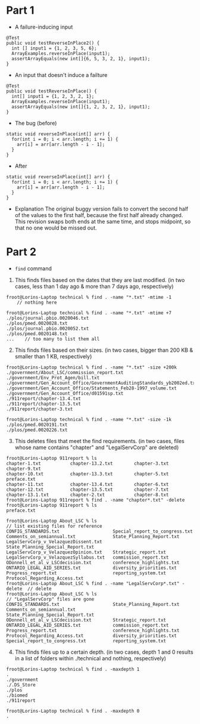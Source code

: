 # Part 1

* A failure-inducing input
```
@Test
public void testReverseInPlace2() {
  int [] input1 = {1, 2, 3, 5, 6};
  ArrayExamples.reverseInPlace(input1);
  assertArrayEquals(new int[]{6, 5, 3, 2, 1}, input1);
}
```
* An input that doesn't induce a failture
```
@Test 
public void testReverseInPlace() {
  int[] input1 = {1, 2, 3, 2, 1};
  ArrayExamples.reverseInPlace(input1);
  assertArrayEquals(new int[]{1, 2, 3, 2, 1}, input1);
}
```
* The bug (before)
```
static void reverseInPlace(int[] arr) {
  for(int i = 0; i < arr.length; i += 1) {
    arr[i] = arr[arr.length - i - 1];
  }
}
```
* After
```
static void reverseInPlace(int[] arr) {
  for(int i = 0; i < arr.length; i += 1) {
    arr[i] = arr[arr.length - i - 1];
  }
}
```
* Explanation
The original buggy version fails to convert the second half of the values to the first half, because the first half already changed. This revision swaps both ends at the same time, and stops midpoint, so that no one would be missed out.

# Part 2

* `find` command
1. This finds files based on the dates that they are last modified. (in two cases, less than 1 day ago & more than 7 days ago, respectively)
```
froot@Lorins-Laptop technical % find . -name "*.txt" -mtime -1
    // nothing here
```
```
froot@Lorins-Laptop technical % find . -name "*.txt" -mtime +7
./plos/journal.pbio.0020046.txt
./plos/pmed.0020028.txt
./plos/journal.pbio.0020052.txt
./plos/pmed.0020148.txt
...    // too many to list them all
```
2. This finds files based on their sizes. (in two cases, bigger than 200 KB & smaller than 1 KB, respectively)
```
froot@Lorins-Laptop technical % find . -name "*.txt" -size +200k
./government/About_LSC/commission_report.txt
./government/Env_Prot_Agen/bill.txt
./government/Gen_Account_Office/GovernmentAuditingStandards_yb2002ed.txt
./government/Gen_Account_Office/Statements_Feb28-1997_volume.txt
./government/Gen_Account_Office/d01591sp.txt
./911report/chapter-13.4.txt
./911report/chapter-13.5.txt
./911report/chapter-3.txt
```
```
froot@Lorins-Laptop technical % find . -name "*.txt" -size -1k
./plos/pmed.0020191.txt
./plos/pmed.0020226.txt
```
3. This deletes files that meet the find requirements. (in two cases, files whose name contains "chapter" and "LegalServCorp" are deleted)
```
froot@Lorins-Laptop 911report % ls
chapter-1.txt           chapter-13.2.txt        chapter-3.txt           chapter-9.txt
chapter-10.txt          chapter-13.3.txt        chapter-5.txt           preface.txt
chapter-11.txt          chapter-13.4.txt        chapter-6.txt
chapter-12.txt          chapter-13.5.txt        chapter-7.txt
chapter-13.1.txt        chapter-2.txt           chapter-8.txt
froot@Lorins-Laptop 911report % find . -name "chapter*.txt" -delete
froot@Lorins-Laptop 911report % ls
preface.txt
```
```
froot@Lorins-Laptop About_LSC % ls                                         // list existing files for reference
CONFIG_STANDARDS.txt                    Special_report_to_congress.txt
Comments_on_semiannual.txt              State_Planning_Report.txt
LegalServCorp_v_VelazquezDissent.txt    State_Planning_Special_Report.txt
LegalServCorp_v_VelazquezOpinion.txt    Strategic_report.txt
LegalServCorp_v_VelazquezSyllabus.txt   commission_report.txt
ODonnell_et_al_v_LSCdecision.txt        conference_highlights.txt
ONTARIO_LEGAL_AID_SERIES.txt            diversity_priorities.txt
Progress_report.txt                     reporting_system.txt
Protocol_Regarding_Access.txt
froot@Lorins-Laptop About_LSC % find . -name "LegalServCorp*.txt" -delete  // delete
froot@Lorins-Laptop About_LSC % ls                                         // "LegalServCorp" files are gone
CONFIG_STANDARDS.txt                    State_Planning_Report.txt
Comments_on_semiannual.txt              State_Planning_Special_Report.txt
ODonnell_et_al_v_LSCdecision.txt        Strategic_report.txt
ONTARIO_LEGAL_AID_SERIES.txt            commission_report.txt
Progress_report.txt                     conference_highlights.txt
Protocol_Regarding_Access.txt           diversity_priorities.txt
Special_report_to_congress.txt          reporting_system.txt
```
4. This finds files up to a certain depth. (in two cases, depth 1 and 0 results in a list of folders within ./technical and nothing, respectively)
```
froot@Lorins-Laptop technical % find . -maxdepth 1        
.
./government
./.DS_Store
./plos
./biomed
./911report
```
```
froot@Lorins-Laptop technical % find . -maxdepth 0                                        
.
```
